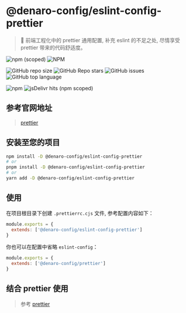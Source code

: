 # @denaro-config/eslint-config-prettier

> :tada: 前端工程化中的 prettier 通用配置, 补充 eslint 的不足之处, 尽情享受 prettier 带来的代码舒适度。

![npm (scoped)](https://img.shields.io/npm/v/%40denaro-config/eslint-config-prettier)
![NPM](https://img.shields.io/npm/l/%40denaro-config%2Feslint-config-prettier)

![GitHub repo size](https://img.shields.io/github/repo-size/denaro-org/frontend-engineering-config)
![GitHub Repo stars](https://img.shields.io/github/stars/denaro-org/frontend-engineering-config)
![GitHub issues](https://img.shields.io/github/issues/denaro-org/frontend-engineering-config)
![GitHub top language](https://img.shields.io/github/languages/top/denaro-org/frontend-engineering-config)

![npm](https://img.shields.io/npm/dw/%40denaro-config/eslint-config-prettier)
![jsDelivr hits (npm scoped)](https://img.shields.io/jsdelivr/npm/hd/%40denaro-config%2Feslint-config-prettier)

## 参考官网地址

> [prettier](https://prettier.io/)

## 安装至您的项目

```bash
npm install -D @denaro-config/eslint-config-prettier
# or
pnpm install -D @denaro-config/eslint-config-prettier
# or
yarn add -D @denaro-config/eslint-config-prettier
```

## 使用

在项目根目录下创建 `.prettierrc.cjs` 文件, 参考配置内容如下：

```js
module.exports = {
  extends: ['@denaro-config/eslint-config-prettier']
}
```

你也可以在配置中省略 `eslint-config`：

```js
module.exports = {
  extends: ['@denaro-config/prettier']
}
```

## 结合 prettier 使用

> 参考 [prettier](../prettier/README.md)
